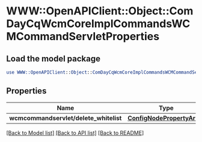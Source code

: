 # WWW::OpenAPIClient::Object::ComDayCqWcmCoreImplCommandsWCMCommandServletProperties

## Load the model package
```perl
use WWW::OpenAPIClient::Object::ComDayCqWcmCoreImplCommandsWCMCommandServletProperties;
```

## Properties
Name | Type | Description | Notes
------------ | ------------- | ------------- | -------------
**wcmcommandservlet/delete_whitelist** | [**ConfigNodePropertyArray**](ConfigNodePropertyArray.md) |  | [optional] 

[[Back to Model list]](../README.md#documentation-for-models) [[Back to API list]](../README.md#documentation-for-api-endpoints) [[Back to README]](../README.md)


